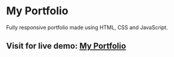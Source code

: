 # My Portfolio


Fully responsive portfolio made using HTML, CSS and JavaScript.
## Visit for live demo: <a href="https://rishitgondaliya.netlify.app/" target="_blank">My Portfolio</a>
